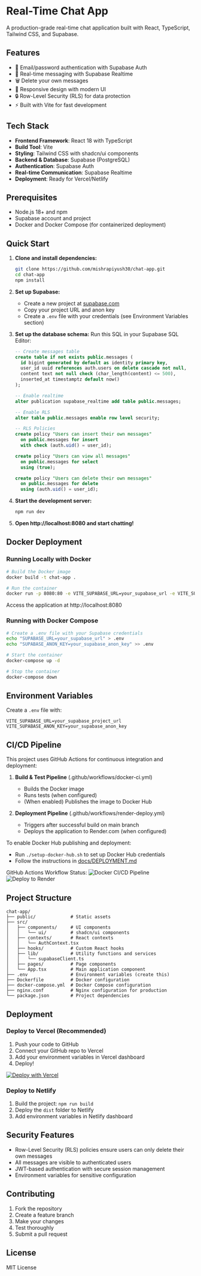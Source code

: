 # Real-Time Chat App

A production-grade real-time chat application built with React, TypeScript, Tailwind CSS, and Supabase.

## Features

- 🔐 Email/password authentication with Supabase Auth
- 💬 Real-time messaging with Supabase Realtime
- 🗑️ Delete your own messages
- 📱 Responsive design with modern UI
- 🔒 Row-Level Security (RLS) for data protection
- ⚡ Built with Vite for fast development

## Tech Stack

- **Frontend Framework**: React 18 with TypeScript
- **Build Tool**: Vite
- **Styling**: Tailwind CSS with shadcn/ui components
- **Backend & Database**: Supabase (PostgreSQL)
- **Authentication**: Supabase Auth
- **Real-time Communication**: Supabase Realtime
- **Deployment**: Ready for Vercel/Netlify

## Prerequisites

- Node.js 18+ and npm
- Supabase account and project
- Docker and Docker Compose (for containerized deployment)

## Quick Start

1. **Clone and install dependencies:**
   ```bash
   git clone https://github.com/mishrapiyush30/chat-app.git
   cd chat-app
   npm install
   ```

2. **Set up Supabase:**
   - Create a new project at [supabase.com](https://supabase.com)
   - Copy your project URL and anon key
   - Create a `.env` file with your credentials (see Environment Variables section)

3. **Set up the database schema:**
   Run this SQL in your Supabase SQL Editor:
   ```sql
   -- Create messages table
   create table if not exists public.messages (
     id bigint generated by default as identity primary key,
     user_id uuid references auth.users on delete cascade not null,
     content text not null check (char_length(content) <= 500),
     inserted_at timestamptz default now()
   );

   -- Enable realtime
   alter publication supabase_realtime add table public.messages;

   -- Enable RLS
   alter table public.messages enable row level security;

   -- RLS Policies
   create policy "Users can insert their own messages"
     on public.messages for insert
     with check (auth.uid() = user_id);

   create policy "Users can view all messages"
     on public.messages for select
     using (true);

   create policy "Users can delete their own messages"
     on public.messages for delete
     using (auth.uid() = user_id);
   ```

4. **Start the development server:**
   ```bash
   npm run dev
   ```

5. **Open http://localhost:8080 and start chatting!**

## Docker Deployment

### Running Locally with Docker

```bash
# Build the Docker image
docker build -t chat-app .

# Run the container
docker run -p 8080:80 -e VITE_SUPABASE_URL=your_supabase_url -e VITE_SUPABASE_ANON_KEY=your_supabase_key chat-app
```

Access the application at http://localhost:8080

### Running with Docker Compose

```bash
# Create a .env file with your Supabase credentials
echo "SUPABASE_URL=your_supabase_url" > .env
echo "SUPABASE_ANON_KEY=your_supabase_anon_key" >> .env

# Start the container
docker-compose up -d

# Stop the container
docker-compose down
```

## Environment Variables

Create a `.env` file with:

```env
VITE_SUPABASE_URL=your_supabase_project_url
VITE_SUPABASE_ANON_KEY=your_supabase_anon_key
```

## CI/CD Pipeline

This project uses GitHub Actions for continuous integration and deployment:

1. **Build & Test Pipeline** (.github/workflows/docker-ci.yml)
   - Builds the Docker image
   - Runs tests (when configured)
   - (When enabled) Publishes the image to Docker Hub

2. **Deployment Pipeline** (.github/workflows/render-deploy.yml)
   - Triggers after successful build on main branch
   - Deploys the application to Render.com (when configured)

To enable Docker Hub publishing and deployment:
- Run `./setup-docker-hub.sh` to set up Docker Hub credentials
- Follow the instructions in [docs/DEPLOYMENT.md](docs/DEPLOYMENT.md)

GitHub Actions Workflow Status:
![Docker CI/CD Pipeline](https://github.com/[username]/chat-app/actions/workflows/docker-ci.yml/badge.svg)
![Deploy to Render](https://github.com/[username]/chat-app/actions/workflows/render-deploy.yml/badge.svg)

## Project Structure

```
chat-app/
├── public/             # Static assets
├── src/
│   ├── components/     # UI components
│   │   └── ui/         # shadcn/ui components
│   ├── contexts/       # React contexts
│   │   └── AuthContext.tsx
│   ├── hooks/          # Custom React hooks
│   ├── lib/            # Utility functions and services
│   │   └── supabaseClient.ts
│   ├── pages/          # Page components
│   └── App.tsx         # Main application component
├── .env                # Environment variables (create this)
├── Dockerfile          # Docker configuration
├── docker-compose.yml  # Docker Compose configuration
├── nginx.conf          # Nginx configuration for production
└── package.json        # Project dependencies
```

## Deployment

### Deploy to Vercel (Recommended)

1. Push your code to GitHub
2. Connect your GitHub repo to Vercel
3. Add your environment variables in Vercel dashboard
4. Deploy!

[![Deploy with Vercel](https://vercel.com/button)](https://vercel.com/new)

### Deploy to Netlify

1. Build the project: `npm run build`
2. Deploy the `dist` folder to Netlify
3. Add environment variables in Netlify dashboard

## Security Features

- Row-Level Security (RLS) policies ensure users can only delete their own messages
- All messages are visible to authenticated users
- JWT-based authentication with secure session management
- Environment variables for sensitive configuration

## Contributing

1. Fork the repository
2. Create a feature branch
3. Make your changes
4. Test thoroughly
5. Submit a pull request

## License

MIT License
